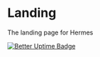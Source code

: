 # Landing
The landing page for Hermes

[![Better Uptime Badge](https://betteruptime.com/status-badges/v1/monitor/bvlq.svg)](https://betteruptime.com/?utm_source=status_badge)
